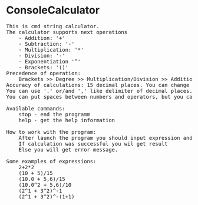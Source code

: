 # ConsoleCalculator
<pre>
This is cmd string calculator. 
The calculator supports next operations
    - Addition: '+'
    - Subtraction: '-'
    - Multiplication: '*'
    - Division: '-'
    - Exponentiation '^'
    - Brackets: '()'
Precedence of operation:
    Brackets >> Degree >> Multiplication/Division >> Addition/Subtraction
Accuracy of calculations: 15 decimal places. You can change the parameter in file app.properties
You can use '.' or/and ',' like delimiter of decimal places. You will get result always with '.'
You can put spaces between numbers and operators, but you can't put spaces between digits.

Available commands:
    stop - end the programm
    help - get the help information
    
How to work with the program:
    After launch the program you should input expression and press enter.
    If calculation was successful you wil get result
    Else you will get error message.

Some examples of expressions:
    2+2*2
    (10 + 5)/15
    (10.0 + 5,6)/15
    (10.0^2 + 5,6)/10
    (2^1 + 3^2)^-1
    (2^1 + 3^2)^-(1+1)
</pre>
